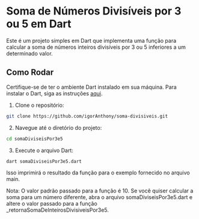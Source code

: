 # Soma de Números Divisíveis por 3 ou 5 em Dart

Este é um projeto simples em Dart que implementa uma função para calcular a soma de números inteiros divisíveis por 3 ou 5 inferiores a um determinado valor.

## Como Rodar

Certifique-se de ter o ambiente Dart instalado em sua máquina. Para instalar o Dart, siga as instruções [aqui](https://dart.dev/get-dart).

1. Clone o repositório:

```bash
git clone https://github.com/igorAnthony/soma-divisiveis.git
```
2. Navegue até o diretório do projeto:
```bash
cd somaDiviseisPor3e5
```
3. Execute o arquivo Dart:
```bash
dart somaDiviseisPor3e5.dart
```
Isso imprimirá o resultado da função para o exemplo fornecido no arquivo main.

Nota: O valor padrão passado para a função é 10. Se você quiser calcular a soma para um número diferente, abra o arquivo somaDiviseisPor3e5.dart e altere o valor passado para a função _retornaSomaDeInteirosDivisiveisPor3e5.

